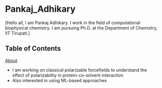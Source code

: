 # Pankaj_Adhikary
[Hello all, I am Pankaj Adhikary. I work in the field of computational biophysical chemistry. I am pursuing Ph.D. at the Department of Chemistry, IIT Tirupati.]

## Table of Contents

[About](#aboutme)
- I am working on classical polarizable forcefields to understand the effect of polarizability in protein-co-solvent interaction
- Also interested in using ML-based approaches
